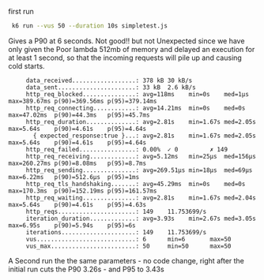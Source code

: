 
first run 

```sh
 k6 run --vus 50 --duration 10s simpletest.js
```

Gives a P90 at 6 seconds. Not good!! but not Unexpected since we have only given the Poor lambda 512mb of memory and delayed 
an execution for at least 1 second, so that the incoming requests will pile up and causing cold starts. 

```text
     data_received..................: 378 kB 30 kB/s
     data_sent......................: 33 kB  2.6 kB/s
     http_req_blocked...............: avg=118ms    min=0s    med=1µs   max=389.67ms p(90)=369.56ms p(95)=379.14ms
     http_req_connecting............: avg=14.21ms  min=0s    med=0s    max=47.02ms  p(90)=44.3ms   p(95)=45.7ms
     http_req_duration..............: avg=2.81s    min=1.67s med=2.05s max=5.64s    p(90)=4.61s    p(95)=4.64s
       { expected_response:true }...: avg=2.81s    min=1.67s med=2.05s max=5.64s    p(90)=4.61s    p(95)=4.64s
     http_req_failed................: 0.00%  ✓ 0         ✗ 149
     http_req_receiving.............: avg=5.12ms   min=25µs  med=156µs max=260.27ms p(90)=8.08ms   p(95)=8.7ms
     http_req_sending...............: avg=269.51µs min=18µs  med=69µs  max=6.22ms   p(90)=512.6µs  p(95)=1ms
     http_req_tls_handshaking.......: avg=45.29ms  min=0s    med=0s    max=170.3ms  p(90)=152.19ms p(95)=161.57ms
     http_req_waiting...............: avg=2.81s    min=1.67s med=2.04s max=5.64s    p(90)=4.61s    p(95)=4.63s
     http_reqs......................: 149    11.753699/s
     iteration_duration.............: avg=3.93s    min=2.67s med=3.05s max=6.95s    p(90)=5.94s    p(95)=6s
     iterations.....................: 149    11.753699/s
     vus............................: 6      min=6       max=50
     vus_max........................: 50     min=50      max=50
```
A Second run the the same parameters - no code change, right after the initial run cuts the P90 3.26s - and P95 to 3.43s


